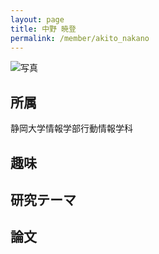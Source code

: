 ```yaml
---
layout: page
title: 中野 暁登
permalink: /member/akito_nakano
---
```


![写真](/assets/img/members/ "中野")

## 所属
静岡大学情報学部行動情報学科

## 趣味


## 研究テーマ


## 論文
